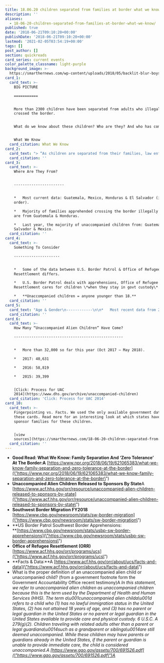 ```yaml
---
title: 18.06.20 children separated from families at border what we know
description: ''
aliases:
  - 18-06-20-children-separated-from-families-at-border-what-we-know/
published: true
date: '2018-06-21T09:10:20+00:00'
publishDate: '2018-06-21T09:10:20+00:00'
lastmod: '2021-02-05T03:54:19+00:00'
tags: []
post_author: []
section: quickreads
card_series: current events
color_palette_classname: light-purple
background_image: >-
  https://smarthernews.com/wp-content/uploads/2018/05/backlit-blur-boys-551591-scaled.jpg
card_1:
  card_text: >-
    BIG PICTURE

    ===========


    More than 2300 children have been separated from adults who illegally
    crossed the border.


    What do we know about these children? Who are they? And who has come before?


    What We Know
  card_citation: What We Know
card_2:
  card_text: "> “As children are separated from their families, law enforcement agents reclassify them from members of family units to a\x1Cunaccompanied alien children.a\x1D Federal officials said Tuesday that **since May, they have separated 2,342 children** from their families, **rendering them unaccompanied minors** in the governmenta\x19s care.”\n> \n> Garance Burke and Martha Mendoza, Associated Press, June 19, 2018"
  card_citation: ''
card_3:
  card_text: >-
    Where Are They From?  


    -----------------------


    *   Most current data: Guatemala, Mexico, Honduras & El Salvador (in this
    order).

    *   Majority of families apprehended crossing the border illegally this year
    are from Guatemala & Honduras.

    *   Last year, the majority of unaccompanied children from: Guatemala, El
    Salvador & Mexico.
  card_citation: ''
card_4:
  card_text: >-
    Something To Consider

    ---------------------


    *   Some of the data between U.S. Border Patrol & Office of Refugee
    Resettlement differs.

    *   U.S. Border Patrol deals with apprehensions, Office of Refugee
    Resettlement cares for children \*when they stay in govt custody\*.

    *   **Unaccompanied children = anyone younger than 18.**
  card_citation: ''
card_5:
  card_text: "Age & Gender\n------------\n\n*   Most recent data from 2017 for children unaccompanied \\*or\\* separated **who stayed in govt custody**.\n*   Majority **over the age of 15** (69%).\n*   **68% Male**\_vs. 32% Female.\n*   This doesn’t reflect current data on “separated children” but these trends hold for the past 5 years."
  card_citation: ''
card_6:
  card_text: >-
    How Many “Unaccompanied Alien Children” Have Come?

    --------------------------------------------------


    *   More than 32,000 so far this year (Oct 2017 – May 2018).

    *   2017: 40,631

    *   2016: 58,819

    *   2015: 39,399


    [Click: Process for UAC
    2014](https://www.dhs.gov/archive/unaccompanied-children)
  card_citation: 'Click: Process for UAC 2014'
card_10:
  card_text: >-
    Fingerpointing vs. Facts. We used the only available government data for
    these cards. Read more for an interesting look at which states have the most
    sponsor families for these children.


    [view
    sources](https://smarthernews.com/18-06-20-children-separated-from-families-at-border-what-we-know/)
  card_citation: ''
---
```

*   **Good Read: What We Know: Family Separation And ‘Zero Tolerance’ At The Border:A** [https://www.npr.org/2018/06/19/621065383/what-we-know-family-separation-and-zero-tolerance-at-the-border](\"https://www.npr.org/2018/06/19/621065383/what-we-know-family-separation-and-zero-tolerance-at-the-border\")
*   **Unaccompanied Alien Children Released to Sponsors By State**A [https://www.acf.hhs.gov/orr/resource/unaccompanied-alien-children-released-to-sponsors-by-state](\"https://www.acf.hhs.gov/orr/resource/unaccompanied-alien-children-released-to-sponsors-by-state\")
*   **Southwest Border Migration FY2018**  
    [https://www.cbp.gov/newsroom/stats/sw-border-migration](\"https://www.cbp.gov/newsroom/stats/sw-border-migration\")
*   **US Border Patrol Southwest Border Apprehensions:  
    **[https://www.cbp.gov/newsroom/stats/usbp-sw-border-apprehensions](\"https://www.cbp.gov/newsroom/stats/usbp-sw-border-apprehensions\")
*   **Office of Refugee Resettlement (ORR)** [https://www.acf.hhs.gov/orr/programs/ucs](\"https://www.acf.hhs.gov/orr/programs/ucs\")
*   **Facts & Data:**A [https://www.acf.hhs.gov/orr/about/ucs/facts-and-data](\"https://www.acf.hhs.gov/orr/about/ucs/facts-and-data\")
*   What is the proper definition of an unaccompanied alien child or unaccompanied child? (from a government footnote form the Government Accountability Office recent testimony)A _In this statement, we refer to unaccompanied alien children as unaccompanied children because this is the term used by the Department of Health and Human Services (HHS). The term a\\u001cunaccompanied alien childa\\u001d refers to a child who (1) has no lawful immigration status in the United States, (2) has not attained 18 years of age, and (3) has no parent or legal guardian in the United States or no parent or legal guardian in the United States available to provide care and physical custody. 6 U.S.C. A 279(g)(2). Children traveling with related adults other than a parent or legal guardiana\\u0014such as a grandparent or siblinga\\u0014are still deemed unaccompanied. While these children may have parents or guardians already in the United States, if the parent or guardian is unable to provide immediate care, the child is considered unaccompanied.A [https://www.gao.gov/assets/700/691526.pdf](\"https://www.gao.gov/assets/700/691526.pdf\")A_
